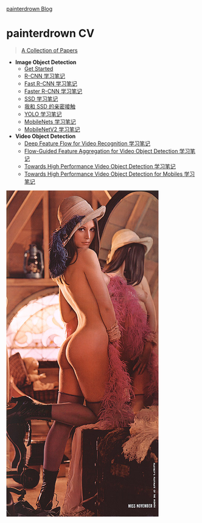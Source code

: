 [painterdrown Blog](https://painterdrown.github.io)

# painterdrown CV

> [A Collection of Papers](https://painterdrown.github.io/cv/papers)

+ **Image Object Detection**
	+ [Get Started](https://painterdrown.github.io/cv/get-started)
	+ [R-CNN 学习笔记](https://painterdrown.github.io/cv/rcnn)
	+ [Fast R-CNN 学习笔记](https://painterdrown.github.io/cv/fast-rcnn)
	+ [Faster R-CNN 学习笔记](https://painterdrown.github.io/cv/faster-rcnn)
	+ [SSD 学习笔记](https://painterdrown.github.io/cv/ssd)
	+ [我和 SSD 的亲密接触](https://painterdrown.github.io/cv/ssd-practice)
	+ [YOLO 学习笔记](https://painterdrown.github.io/cv/yolo)
	+ [MobileNets 学习笔记](https://painterdrown.github.io/cv/mobilenet)
	+ [MobileNetV2 学习笔记](https://painterdrown.github.io/cv/mobilenet2)
+ **Video Object Detection**
	+ [Deep Feature Flow for Video Recognition 学习笔记](https://painterdrown.github.io/cv/deep-feature-flow-for-video-recognition)
	+ [Flow-Guided Feature Aggregation for Video Object Detection 学习笔记](https://painterdrown.github.io/cv/flow-guided-feature-aggregation-for-video-object-detection)
	+ [Towards High Performance Video Object Detection 学习笔记](https://painterdrown.github.io/cv/towards-high-performance-video-object-detection)
	+ [Towards High Performance Video Object Detection for Mobiles 学习笔记](https://painterdrown.github.io/cv/towards-high-performance-video-object-detection-for-mobiles)

![](index/images/lena.jpg)
